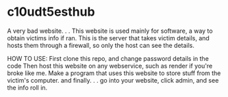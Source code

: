 # c10udt5esthub
A very bad website. . .
This website is used mainly for software, a way to obtain victims info if ran. 
This is the server that takes victim details, and hosts them through a firewall, so only the host can see the details. 

HOW TO USE:
First clone this repo, and change password details in the code
Then host this website on any webservice, such as render if you're broke like me.
Make a program that uses this website to store stuff from the victim's computer.
and finally. . . go into your website, click admin, and see the info roll in.
